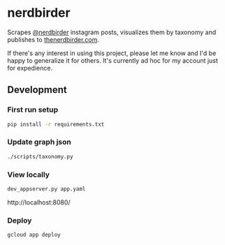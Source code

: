 # nerdbirder

Scrapes [@nerdbirder](https://www.instagram.com/nerdbirder/) instagram posts, visualizes them by taxonomy and publishes to [thenerdbirder.com](http://thenerdbirder.com/).

If there's any interest in using this project, please let me know and I'd be happy to generalize it for others. It's currently ad hoc for my account just for expedience.

## Development

### First run setup
```sh
pip install -r requirements.txt
```

### Update graph json
```sh
./scripts/taxonomy.py
```

### View locally
```sh
dev_appserver.py app.yaml
```
http://localhost:8080/

### Deploy
```sh
gcloud app deploy
```
